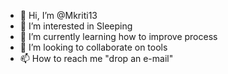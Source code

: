 - 👋 Hi, I’m @Mkriti13
- 👀 I’m interested in Sleeping
- 🌱 I’m currently learning how to improve process
- 💞️ I’m looking to collaborate on tools
- 📫 How to reach me "drop an e-mail"

<!---
Mkriti13/Mkriti13 is a ✨ special ✨ repository because its `README.md` (this file) appears on your GitHub profile.
You can click the Preview link to take a look at your changes.
--->
